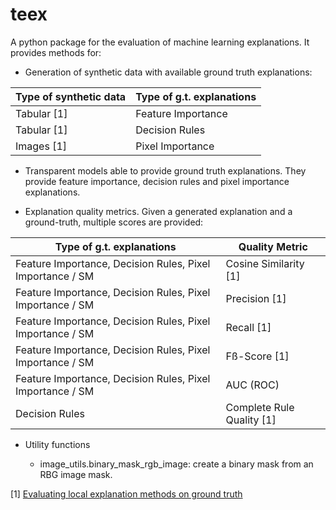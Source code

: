 # teex

A python package for the evaluation of machine learning explanations. It provides methods for:

* Generation of synthetic data with available ground truth explanations:

|**Type of synthetic data**|**Type of g.t. explanations**|
|----------------|-----------------------------|
|Tabular [1]     |Feature Importance           |
|Tabular [1]     |Decision Rules               |
|Images [1]      |Pixel Importance             |

* Transparent models able to provide ground truth explanations. They provide feature importance, decision rules and 
  pixel importance explanations.  
  

* Explanation quality metrics. Given a generated explanation and a ground-truth, multiple scores are provided:

|**Type of g.t. explanations**|**Quality Metric**       |
|-----------------------------|-------------------------|
|Feature Importance, Decision Rules, Pixel Importance / SM               |Cosine Similarity [1]    |
|Feature Importance, Decision Rules, Pixel Importance / SM               |Precision [1]            |
|Feature Importance, Decision Rules, Pixel Importance / SM               |Recall [1]               |
|Feature Importance, Decision Rules, Pixel Importance / SM               |Fß-Score [1]             |
|Feature Importance, Decision Rules, Pixel Importance / SM               |AUC (ROC)                |
|Decision Rules                                                          |Complete Rule Quality [1]|

* Utility functions

    * image_utils.binary_mask_rgb_image: create a binary mask from an RBG image mask.

[1] [Evaluating local explanation methods on ground truth](https://www.researchgate.net/publication/346916247_Evaluating_local_explanation_methods_on_ground_truth)

